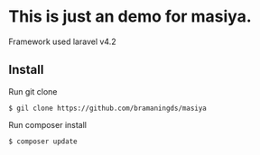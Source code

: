 # This is just an demo for masiya.

Framework used laravel v4.2


## Install

Run git clone
```
$ gil clone https://github.com/bramaningds/masiya
```

Run composer install
```
$ composer update
```
